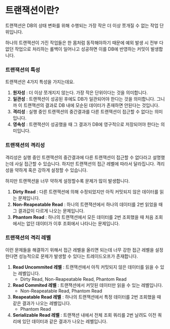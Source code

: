 # 트랜잭션이란?

트랜잭션은 DB의 상태 변화를 위해 수행되는 가장 작은 더 이상 쪼개질 수 없는 작업 단위입니다.

하나의 트랜잭션이 가진 작업들은 한 몸처럼 동작해야하기 때문에 예외 발생 시 전부 다 없던 작업으로 처리하는 롤백이 일어나고 성공하면 이를 DB에 반영하는 커밋이 발생합니다.

### 트랜잭션의 특성

트랜잭션은 4가지 특성을 가지는데요.

1. **원자성** : 더 이상 쪼개지지 않는다. 가장 작은 단위이다는 것을 의미합니다.
2. **일관성** : 트랜잭션이 성공된 후에도 DB가 일관되어야 한다는 것을 의미합니다. 그니까 이 트랜잭션의 결과로 DB 내에 모순된 데이터가 존재하면 안된다는 것입니다.
3. **격리성** : 실행 중인 트랜잭션의 중간결과를 다른 트랜잭션이 접근할 수 없다는 의미입니다.
4. **영속성** : 트랜잭션이 성공했을 때 그 결과가 DB에 영구적으로 저장되어야 한다는 의미입니다.

### 트랜잭션의 격리성

격리성은 실행 중인 트랜잭션의 중간결과에 다른 트랜잭션이 접근할 수 없다라고 설명했는데 사실 접근할 수 있습니다. 하지만 트랜잭션의 접근 레벨에 따라서 달라집니다. 격리성을 약하게 혹은 강하게 설정할 수 있습니다.

하지만 트랜잭션을 너무 약하게 설정할수록 문제가 많이 발생합니다.

1. **Dirty Read** : 다른 트랜잭션에 의해 수정되었지만 아직 커밋되지 않은 데이터를 읽는 문제입니다.
2. **Non-Reapeatable Read** : 하나의 트랜잭션에서 하나의 데이터를 2번 읽었을 때 그 결과값이 다르게 나오는 문제입니다.
3. **Phantom Read** : 하나의 트랜잭션에서 모든 데이터를 2번 조회했을 때 처음 조회에서는 없던 데이터가 이후 조회에서 나타나는 문제입니다.

### 트랜잭션의 격리 레벨

이런 문제들을 해결하기 위해서 접근 레벨을 올리면 되는데 너무 강한 접근 레벨을 설정한다면 성능적으로 문제가 발생할 수 있다는 트레이드오프가 존재합니다.

1. **Read Uncommited 레벨** : 트랜잭션에서 아직 커밋되지 않은 데이터를 읽을 수 있는 레벨입니다.
    - Dirty Read, Non-Reapeatable Read, Phantom Read
2. **Read Commited 레벨** : 트랜잭션에서 커밋된 데이터만 읽을 수 있는 레벨입니다.
    - Non-Reapeatable Read, Phantom Read
3. **Reapeatable Read 레벨** : 하나의 트랜잭션에서 특정 데이터를 2번 조회했을 때 같은 결과가 나오는 레벨입니다.
    - Phantom Read
4. **Serializable Read 레벨** : 트랜잭션 내에서 전체 조회 쿼리를 2번 날려도 이전 쿼리에 있던 데이터과 같은 결과가 나오는 레벨입니다.
